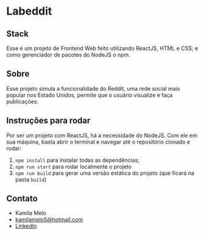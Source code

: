 # Labeddit

## Stack
Esse é um projeto de Frontend Web feito utilizando ReactJS, HTML e CSS; 
e como gerenciador de pacotes do NodeJS o npm.

## Sobre
Esse projeto simula a funcionalidade do Reddit, uma rede social mais popular nos Estado Unidos, permite que o usuário visualize e faça publicações.

## Instruções para rodar
Por ser um projeto com ReactJS, há a necessidade do NodeJS. Com ele em 
sua máquina, basta abrir o terminal e navegar até o repositório clonado e 
rodar:

1. `npm install` para instalar todas as dependências;
1. `npm run start` para rodar localmente o projeto
1. `npm run build` para gerar uma versão estática do projeto 
(que ficará na pasta `build`)

## Contato
* Kamila Melo
* kamilamelo5@hotmail.com
* [LinkedIn](https://www.linkedin.com/in/kamila-melo-27996236/)
